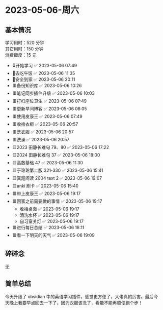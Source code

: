 # 2023-05-06-周六

## 基本情况

学习用时：520 分钟  
其它用时：150 分钟  
消费额度：15 元

-   ⏳开始学习 ✅ 2023-05-06 07:49
-   🍕去吃午饭 ✅ 2023-05-06 11:35
-   📍安全到家 ✅ 2023-05-06 20:11
-   🟥备份知识库 ✅ 2023-05-06 10:26
-   🟥笔记同步插件升级 ✅ 2023-05-06 10:03
-   🟥打扫座位卫生 ✅ 2023-05-06 07:49
-   🟥更新早间博客 ✅ 2023-05-06 08:05
-   🟥使用皮康王 ✅ 2023-05-06 07:49
-   🟥收拾衣柜 ✅ 2023-05-06 20:57
-   🟥洗衣服 ✅ 2023-05-06 20:57
-   🟥洗澡 ✅ 2023-05-06 20:57
-   🟨2023 田静长难句 79、80 ✅ 2023-05-06 17:22
-   🟨2024 田静长难句 37 ✅ 2023-05-06 18:00
-   🟨高数基础 47 ✅ 2023-05-06 11:30
-   🟨于玲玲第二版 321-330 ✅ 2023-05-06 15:41
-   🟨真题阅读 2004 text 2 ✅ 2023-05-06 19:07
-   🟨anki 刷卡 ✅ 2023-05-06 15:40
-   🟩带上皮康王 ✅ 2023-05-06 19:17
-   🟩回家之前需要做的事情 ✅ 2023-05-06 19:17
    -   收拾桌面 ✅ 2023-05-06 19:17
    -   清洗水杯 ✅ 2023-05-06 19:17
    -   自习室关灯 ✅ 2023-05-06 19:17
-   🟩进行每日总结 ✅ 2023-05-06 19:11
-   🟩看一下明天的天气 ✅ 2023-05-06 19:09

## 碎碎念

无

## 简单总结

今天升级了 obsidian 中的英语学习插件，感觉更方便了，大佬真的厉害。最后今天晚上我要早点回去一下了，因为衣服该洗了，看能不能再顺便跑个步！